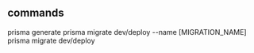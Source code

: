 ## commands
prisma generate
prisma migrate dev/deploy --name [MIGRATION_NAME]
prisma migrate dev/deploy